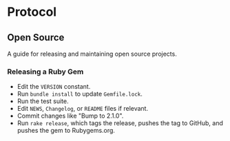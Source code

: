 # Protocol

## Open Source

A guide for releasing and maintaining open source projects.

### Releasing a Ruby Gem

* Edit the `VERSION` constant.
* Run `bundle install` to update `Gemfile.lock`.
* Run the test suite.
* Edit `NEWS`, `Changelog`, or `README` files if relevant.
* Commit changes like "Bump to 2.1.0".
* Run `rake release`, which tags the release, pushes the tag
  to GitHub, and pushes the gem to Rubygems.org.